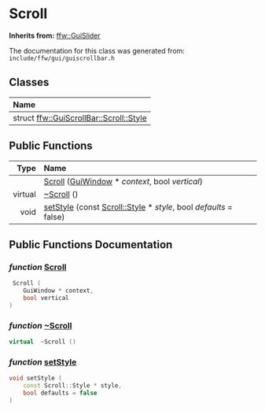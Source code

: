 Scroll
===================================


**Inherits from:** [ffw::GuiSlider](ffw_GuiSlider.html)

The documentation for this class was generated from: `include/ffw/gui/guiscrollbar.h`



## Classes

| Name |
|:-----|
| struct [ffw::GuiScrollBar::Scroll::Style](ffw_GuiScrollBar_Scroll_Style.html) |


## Public Functions

| Type | Name |
| -------: | :------- |
|   | [Scroll](#42b65b73) ([GuiWindow](ffw_GuiWindow.html) * _context_, bool _vertical_)  |
|  virtual  | [~Scroll](#df74ee00) ()  |
|  void | [setStyle](#7d684a97) (const [Scroll::Style](ffw_GuiScrollBar_Scroll_Style.html) * _style_, bool _defaults_ = false)  |


## Public Functions Documentation

### _function_ <a id="42b65b73" href="#42b65b73">Scroll</a>

```cpp
 Scroll (
    GuiWindow * context,
    bool vertical
) 
```



### _function_ <a id="df74ee00" href="#df74ee00">~Scroll</a>

```cpp
virtual  ~Scroll () 
```



### _function_ <a id="7d684a97" href="#7d684a97">setStyle</a>

```cpp
void setStyle (
    const Scroll::Style * style,
    bool defaults = false
) 
```






